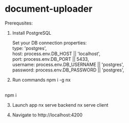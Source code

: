 # document-uploader
Prerequsites:
1) Install PostgreSQL

    Set your DB connection properties:
    <br />
    type: 'postgres',
    <br />
    host: process.env.DB_HOST || 'localhost',
    <br />
    port: process.env.DB_PORT || 5433,
    <br />
    username: process.env.DB_USERNAME || 'postgres',
    <br />
    password: process.env.DB_PASSWORD || 'postgres',

2) Run commands
npm i -g nx 
<br>
npm i

3) Launch app
nx serve backend
nx serve client

4) Navigate to http://localhost:4200
